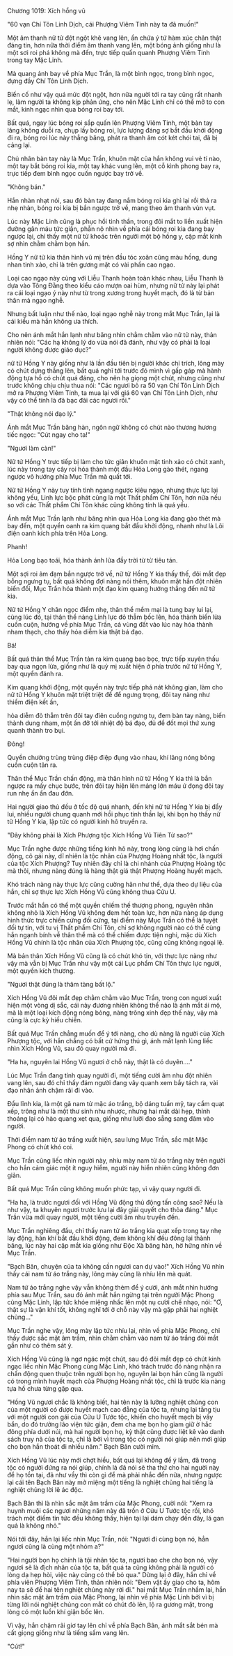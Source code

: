 




Chương 1019: Xích hồng vũ


"60 vạn Chí Tôn Linh Dịch, cái Phượng Viêm Tinh này ta đã muốn!"

Một âm thanh nữ tử đột ngột khẽ vang lên, ẩn chứa ý tứ hàm xúc chân thật đáng tin, hơn nữa thời điểm âm thanh vang lên, một bóng ảnh giống như là một sơi roi phá không mà đến, trực tiếp quấn quanh Phượng Viêm Tinh trong tay Mặc Linh.

Mà quang ảnh bay về phía Mục Trần, là một bình ngọc, trong bình ngọc, đựng đầy Chí Tôn Linh Dịch.

Biến cố như vậy quá mức đột ngột, hơn nữa người tới ra tay cũng rất nhanh lẹ, làm người ta không kịp phản ứng, cho nên Mặc Linh chỉ có thể mở to con mắt, kinh ngạc nhìn qua bóng roi bay tới.

Bất quá, ngay lúc bóng roi sắp quấn lên Phượng Viêm Tinh, một bàn tay lăng không duỗi ra, chụp lấy bóng roi, lực lượng đáng sợ bắt đầu khởi động đi ra, bóng roi lúc này thẳng băng, phát ra thanh âm cót két chói tai, đã bị cảng lại.

Chủ nhân bàn tay này là Mục Trần, khuôn mặt của hắn không vui vẻ tí nào, một tay bắt bóng roi kia, một tay khác vung lên, một cỗ kình phong bay ra, trực tiếp đem bình ngọc cuốn ngược bay trở về.

"Không bán."

Hắn nhàn nhạt nói, sau đó bàn tay đang nắm bóng roi kia ghì lại rồi thả ra nhẹ nhàn, bóng roi kia bị bắn ngược trở về, mang theo âm thanh vùn vụt.

Lúc này Mặc Linh cũng là phục hồi tinh thần, trong đôi mắt to liền xuất hiện đường gân máu tức giận, phẫn nộ nhìn về phía cái bóng roi kia đang bay ngược lại, chỉ thấy một nữ tử khoác trên người một bộ hồng y, cặp mắt kinh sợ nhìn chằm chằm bọn hắn.

Hồng Y nữ tử kia thân hình vũ mị trên đầu tóc xoăn cũng màu hồng, dung nhan tinh xảo, chỉ là trên gương mặt có vài phần cao ngạo.

Loại cao ngạo này cùng với Liễu Thanh hoàn toàn khác nhau, Liễu Thanh là dựa vào Tông Đằng theo kiểu cáo mượn oai hùm, nhưng nữ tử này lại phát ra cái loại ngạo ý này như từ trong xương trong huyết mạch, đó là từ bản thân mà ngạo nghễ.

Nhưng bất luận như thế nào, loại ngạo nghễ này trong mắt Mục Trần, lại là cái kiểu mà hắn không ưa thích.

Cho nên ánh mắt hắn lạnh như băng nhìn chằm chằm vào nữ tử này, thản nhiên nói: "Các hạ không lý do vừa nói đã đánh, như vậy có phải là loại người không được giáo dục?"

nữ tử Hồng Y này giống như là lần đầu tiên bị người khác chỉ trích, lông mày có chút dựng thẳng lên, bất quá nghĩ tới trước đó mình vì gấp gáp mà hành động tựa hồ có chút quá đáng, cho nên hạ giọng một chút, nhưng cũng như trước không chịu chịu thua nói: "Các ngươi bỏ ra 50 vạn Chí Tôn Linh Dịch mở ra Phượng Viêm Tinh, ta mua lại với giá 60 vạn Chí Tôn Linh Dịch, như vậy có thể tính là đã bạc đãi các ngươi rồi."

"Thật không nói đạo lý."

Ánh mắt Mục Trần băng hàn, ngôn ngữ không có chút nào thương hương tiếc ngọc: "Cút ngay cho ta!"

"Ngươi làm càn!"

Nữ tử Hồng Y trực tiếp bị làm cho tức giân khuôn mặt tinh xảo có chút xanh, lúc này trong tay cây roi hóa thành một đầu Hỏa Long gào thét, ngang ngược vô hướng phía Mục Trần mà quất tới.

Nữ tử Hồng Y này tuy tính tình ngang ngược kiêu ngạo, nhưng thực lực lại không yếu, Linh lực bộc phát cũng là một Thất phẩm Chí Tôn, hơn nữa nếu so với các Thất phẩm Chí Tôn khác cũng không tính là quá yếu.

Ánh mắt Mục Trần lạnh như băng nhìn qua Hỏa Long kia đang gào thét mà bay đến, một quyền oanh ra kim quang bắt đầu khởi động, nhanh như là Lôi điện oanh kích phía trên Hỏa Long.

Phanh!

Hỏa Long bạo toái, hóa thành ánh lửa đầy trời từ từ tiêu tán.

Một sợi roi ảm đạm bắn ngược trở về, nữ tử Hồng Y kia thấy thế, đôi mắt đẹp bỗng ngưng tụ, bất quá không đợi nàng nói thêm, khuôn mặt hắn đột nhiên biến đổi, Mục Trần hóa thành một đạo kim quang hướng thẳng đến nữ tử kia.

Nữ tử Hồng Y chân ngọc điểm nhẹ, thân thể mềm mại là tung bay lui lại, cùng lúc đó, tại thân thể nàng Linh lực đỏ thẫm bốc lên, hóa thành biển lửa cuồn cuộn, hướng về phía Mục Trần, cả vùng đất vào lúc này hóa thành nham thạch, cho thấy hỏa diễm kia thật bá đạo.

Bá!

Bất quá thân thể Mục Trần tản ra kim quang bao bọc, trực tiếp xuyên thấu bay qua ngọn lửa, giống như là quỷ mị xuất hiện ở phía trước nữ tử Hồng Y, một quyền đánh ra.

Kim quang khởi động, một quyền này trực tiếp phá nát không gian, làm cho nữ tử Hồng Y khuôn mặt triệt triệt để để ngưng trọng, đôi tay nàng như thiểm điện kết ấn,

hỏa diễm đỏ thẫm trên đôi tay điên cuồng ngưng tụ, đem bàn tay nàng, biến thành dung nham, một ấn đỡ tới nhiệt độ bá đạo, đủ để đốt mọi thứ xung quanh thành tro bụi.

Đông!

Quyền chưởng trùng trùng điệp điệp đụng vào nhau, khí lãng nóng bỏng cuồn cuộn tản ra.

Thân thể Mục Trần chấn động, mà thân hình nữ tử Hồng Y kia thì là bắn ngược ra mấy chục bước, trên đôi tay hiện lên mảng lớn máu ứ đọng đôi tay run nhẹ ẩn ẩn đau đớn.

Hai người giao thủ đều ở tốc độ quá nhanh, đến khi nữ tử Hồng Y kia bị đẩy lui, nhiều người chung quanh mới hồi phục tinh thần lại, khi bọn họ thấy nữ tử Hồng Y kia, lập tức có người kinh hô truyền ra.

"Đây không phải là Xích Phượng tộc Xích Hồng Vũ Tiên Tử sao?"

Mục Trần nghe được những tiếng kinh hô này, trong lòng cũng là hơi chấn động, cô gái này, dĩ nhiên là tộc nhân của Phượng Hoàng nhất tộc, là người của tộc Xích Phượng? Tuy nhiên đây chỉ là chi nhánh của Phượng Hoàng tộc mà thôi, nhưng nàng đúng là hàng thật giá thật Phượng Hoàng huyết mạch.

Khó trách nàng này thực lực cũng cường hãn như thế, dựa theo dự liệu của hắn, chỉ sợ thực lực Xích Hồng Vũ cũng không thua Cửu U.

Trước mắt hắn có thể một quyền chiếm thế thượng phong, nguyên nhân không nhỏ là Xích Hồng Vũ không đem hết toàn lực, hơn nữa nàng áp dụng hình thức trực chiến cứng đối cứng, tại điểm này Mục Trần có thể là tuyệt đối tự tin, với tu vị Thất phẩm Chí Tôn, chỉ sợ không người nào có thể cùng hắn ngạnh bính về thân thể mà có thể chiếm được tiện nghi, mặc dù Xích Hồng Vũ chính là tộc nhân của Xích Phượng tộc, cũng cũng không ngoại lệ.

Mà bản thân Xích Hồng Vũ cũng là có chút khó tin, với thực lực nàng như vậy mà vẫn bị Mục Trần như vậy một cái Lục phẩm Chí Tôn thực lực người, một quyền kích thương.

"Ngươi thật đúng là thâm tàng bất lộ."

Xích Hồng Vũ đôi mắt đẹp chằm chằm vào Mục Trần, trong con ngươi xuất hiện một vòng dị sắc, cái này đương nhiên không thể nào là ánh mắt ái mộ, mà là một loại kích động nóng bỏng, nàng trông xinh đẹp thế này, vậy mà cũng là cực kỳ hiếu chiến.

Bất quá Mục Trần chẳng muốn để ý tới nàng, cho dù nàng là người của Xích Phượng tộc, với hắn chẳng có bất cứ hứng thú gì, ánh mắt lạnh lùng liếc nhìn Xích Hồng Vũ, sau đó quay người mà đi.

"Ha ha, nguyên lai Hồng Vũ ngươi ở chỗ này, thật là có duyên…."

Lúc Mục Trần đang tính quay người đi, một tiếng cười âm nhu đột nhiên vang lên, sau đó chỉ thấy đám người đang vây quanh xem bầy tách ra, vài đạo nhân ảnh chậm rãi đi vào.

Đầu lĩnh kia, là một gã nam tử mặc áo trắng, bộ dáng tuấn mỹ, tay cầm quạt xếp, trông như là một thư sinh nhu nhược, nhưng hai mắt dài hẹp, thỉnh thoảng lại có hào quang xẹt qua, giống như lưỡi đao sẵng sang đâm vào người.

Thời điểm nam tử áo trắng xuất hiện, sau lưng Mục Trần, sắc mặt Mặc Phong có chút khó coi.

Mục Trần cũng liếc nhìn người này, nhíu mày nam tử áo trắng này trên người cho hắn cảm giác một ít nguy hiểm, người này hiển nhiên cũng không đơn giản.

Bất quá Mục Trần cũng không muốn phức tạp, vì vậy quay người đi.

"Ha ha, là trước ngươi đối với Hồng Vũ động thủ động tấn công sao? Nếu là như vậy, ta khuyên ngươi trước lưu lại đây giải quyết cho thỏa đáng." Mục Trần vừa mới quay người, một tiếng cười âm nhu truyền đến.

Mục Trần nghiêng đầu, chỉ thấy nam tử áo trắng kia quạt xếp trong tay nhẹ lay động, hàn khí bắt đầu khởi động, đem không khí đều đông lại thành băng, lúc này hai cặp mắt kia giống như Độc Xà băng hàn, hờ hững nhìn về Mục Trần.

"Bạch Bân, chuyện của ta không cần ngươi can dự vào!" Xích Hồng Vũ nhìn thấy cái nam tử áo trắng này, lông mày cũng là nhíu lên mà quát.

Nam tử áo trắng nghe vậy vẫn không thèm để ý cười, ánh mắt nhìn hướng phía sau Mục Trần, sau đó ánh mắt hắn ngừng tại trên người Mặc Phong cùng Mặc Linh, lập tức khóe miệng nhấc lên một nụ cười chế nhạo, nói: "Ơ, thật sự là vận khí tốt, không nghĩ tới ở chỗ này vậy mà gặp phải hai nghiệt chủng..."

Mục Trần nghe vậy, lông mày lập tức nhíu lại, nhìn về phía Mặc Phong, chỉ thấy được sắc mặt âm trầm, nhìn chằm chằm vào nam tử áo trắng đôi mắt gần như có thêm sát ý.

Xích Hồng Vũ cũng là ngơ ngác một chút, sau đó đôi mắt đẹp có chút kinh ngạc liếc nhìn Mặc Phong cùng Mặc Linh, khó trách trước đó nàng nhận ra chấn động quen thuộc trên người bọn họ, nguyên lai bọn hắn cũng là người có trong mình huyết mạch của Phượng Hoàng nhất tộc, chỉ là trước kia nàng tựa hồ chưa từng gặp qua.

"Hồng Vũ ngươi chắc là không biết, hai tên này là lưỡng nghiệt chủng con của một người có được huyết mạch cao đẳng của tộc ta, nhưng lại tằng tịu với một người con gái của Cửu U Tước tộc, khiến cho huyết mạch bị vấy bẩn, do đó trưởng lão viện tức giận, đem cha mẹ bọn họ giam giữ ở hắc đông phía dưới núi, mà hai người bọn họ, kỳ thật cũng được liệt kê vào danh sách truy nã của tộc ta, chỉ là bởi vì trong tộc có người nói giúp nên mới giúp cho bọn hắn thoát đi nhiều năm." Bạch Bân cười mỉm.

Xích Hồng Vũ lúc này mới chợt hiểu, bất quá lại không để ý lắm, đã trong tộc có người đứng ra nói giúp, chính là đã nói sẽ tha thứ cho hai người này để họ tồn tại, đã như vầy thì còn gì để mà phải nhắc đến nữa, nhưng ngược lại cái tên Bạch Bân này mở miệng một tiếng là nghiệt chủng hai tiếng là nghiệt chủng lời lẽ ác độc.

Bạch Bân thì là nhìn sắc mặt âm trầm của Mặc Phong, cười nói: "Xem ra huynh muội các ngươi những năm này đã trốn ở Cửu U Tước tộc rồi, khó trách một điểm tin tức đều không thấy, hiện tại lại dám chạy đến đây, lá gan quả là không nhỏ."

Nói tới đây, hắn lại liếc nhìn Mục Trần, nói: "Ngươi đi cùng bọn nó, hẳn ngươi cũng là cùng một nhóm a?"

"Hai người bọn họ chính là tội nhân tộc ta, ngươi bao che cho bọn nó, vậy ngươi sẽ là địch nhân của tộc ta, bất quá ta cũng không phải là người có lòng dạ hẹp hòi, việc này cũng có thể bỏ qua." Dừng lại ở đây, hắn chỉ về phía viên Phượng Viêm Tinh, thản nhiên nói: "Đem vật ấy giao cho ta, hôm nay ta sẽ để hai tên nghiệt chủng này rời đi." hai mắt Mục Trần nhắm lại, hắn nhìn sắc mặt âm trầm của Mặc Phong, lại nhìn về phía Mặc Linh bởi vì bị từng lời nói nghiệt chủng con mắt có chút đỏ lên, lộ ra gương mặt, trong lòng có một luồn khí giận bốc lên.

Vì vậy, hắn chậm rãi giơ tay lên chỉ về phía Bạch Bân, ánh mắt sắt bén mà cất giọng giống như là tiếng sấm vang lên.

"Cút!"




